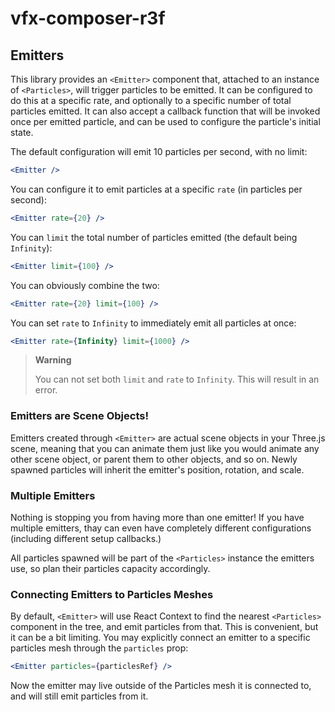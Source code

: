 # vfx-composer-r3f

## Emitters

This library provides an `<Emitter>` component that, attached to an instance of `<Particles>`, will trigger particles to be emitted. It can be configured to do this at a specific rate, and optionally to a specific number of total particles emitted. It can also accept a callback function that will be invoked once per emitted particle, and can be used to configure the particle's initial state.

The default configuration will emit 10 particles per second, with no limit:

```jsx
<Emitter />
```

You can configure it to emit particles at a specific `rate` (in particles per second):

```jsx
<Emitter rate={20} />
```

You can `limit` the total number of particles emitted (the default being `Infinity`):

```jsx
<Emitter limit={100} />
```

You can obviously combine the two:

```jsx
<Emitter rate={20} limit={100} />
```

You can set `rate` to `Infinity` to immediately emit all particles at once:

```jsx
<Emitter rate={Infinity} limit={1000} />
```

> **Warning**
>
> You can not set both `limit` and `rate` to `Infinity`. This will result in an error.

### Emitters are Scene Objects!

Emitters created through `<Emitter>` are actual scene objects in your Three.js scene, meaning that you can animate them just like you would animate any other scene object, or parent them to other objects, and so on. Newly spawned particles will inherit the emitter's position, rotation, and scale.

### Multiple Emitters

Nothing is stopping you from having more than one emitter! If you have multiple emitters, thay can even have completely different configurations (including different setup callbacks.)

All particles spawned will be part of the `<Particles>` instance the emitters use, so plan their particles capacity accordingly.

### Connecting Emitters to Particles Meshes

By default, `<Emitter>` will use React Context to find the nearest `<Particles>` component in the tree, and emit particles from that. This is convenient, but it can be a bit limiting. You may explicitly connect an emitter to a specific particles mesh through the `particles` prop:

```jsx
<Emitter particles={particlesRef} />
```

Now the emitter may live outside of the Particles mesh it is connected to, and will still emit particles from it.
